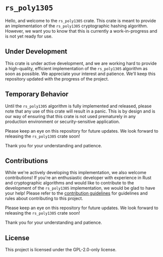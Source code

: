 # `rs_poly1305`
Hello, and welcome to the `rs_poly1305` crate. This crate is meant to provide an implementation of the `rs_poly1305` cryptographic hashing algorithm. However, we want you to know that this is currently a work-in-progress and is not yet ready for use.

## Under Development
This crate is under active development, and we are working hard to provide a high-quality, efficient implementation of the `rs_poly1305` algorithm as soon as possible. We appreciate your interest and patience. We'll keep this repository updated with the progress of the project.

## Temporary Behavior
Until the `rs_poly1305` algorithm is fully implemented and released, please note that any use of this crate will result in a panic. This is by design and is our way of ensuring that this crate is not used prematurely in any production environment or security-sensitive application.

Please keep an eye on this repository for future updates. We look forward to releasing the `rs_poly1305` crate soon!

Thank you for your understanding and patience.

## Contributions
While we're actively developing this implementation, we also welcome contributions! If you're an enthusiastic developer with experience in Rust and cryptographic algorithms and would like to contribute to the development of the `rs_poly1305` implementation, we would be glad to have your help! Please refer to the [contribution guidelines](https://github.com/Azgrom/RustyShield/CONTRIBUTING.md) for guidelines and rules about contributing to this project.

Please keep an eye on this repository for future updates. We look forward to releasing the `rs_poly1305` crate soon!

Thank you for your understanding and patience.

## License
This project is licensed under the GPL-2.0-only license.
